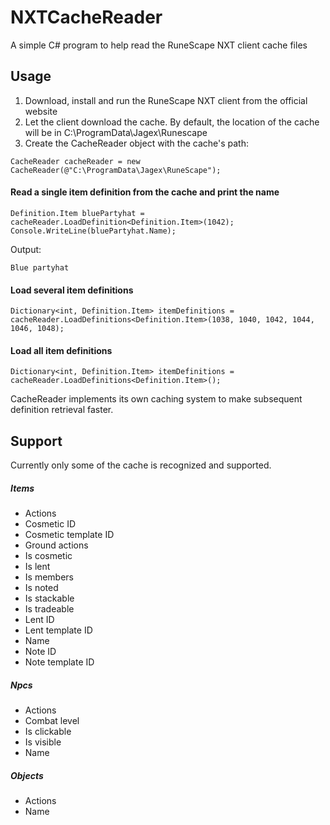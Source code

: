 # NXTCacheReader
A simple C# program to help read the RuneScape NXT client cache files

## Usage

1. Download, install and run the RuneScape NXT client from the official website
2. Let the client download the cache. By default, the location of the cache will be in C:\ProgramData\Jagex\Runescape
3. Create the CacheReader object with the cache's path:
```
CacheReader cacheReader = new CacheReader(@"C:\ProgramData\Jagex\RuneScape");
```

#### Read a single item definition from the cache and print the name
```
Definition.Item bluePartyhat = cacheReader.LoadDefinition<Definition.Item>(1042);
Console.WriteLine(bluePartyhat.Name);
```
Output:
```
Blue partyhat
```

#### Load several item definitions
```
Dictionary<int, Definition.Item> itemDefinitions = cacheReader.LoadDefinitions<Definition.Item>(1038, 1040, 1042, 1044, 1046, 1048);
```

#### Load all item definitions
```
Dictionary<int, Definition.Item> itemDefinitions = cacheReader.LoadDefinitions<Definition.Item>();
```

CacheReader implements its own caching system to make subsequent definition retrieval faster.

## Support
Currently only some of the cache is recognized and supported.

##### Items
- Actions
- Cosmetic ID
- Cosmetic template ID
- Ground actions
- Is cosmetic
- Is lent
- Is members
- Is noted
- Is stackable
- Is tradeable
- Lent ID
- Lent template ID
- Name
- Note ID
- Note template ID

##### Npcs
- Actions
- Combat level
- Is clickable
- Is visible
- Name

##### Objects
- Actions
- Name
